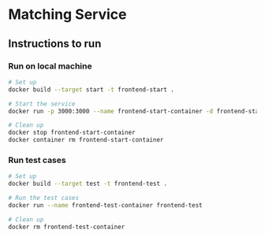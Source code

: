 # Matching Service

## Instructions to run

### Run on local machine

```bash
# Set up
docker build --target start -t frontend-start .

# Start the service
docker run -p 3000:3000 --name frontend-start-container -d frontend-start

# Clean up
docker stop frontend-start-container
docker container rm frontend-start-container
```

### Run test cases

```bash
# Set up
docker build --target test -t frontend-test .

# Run the test cases
docker run --name frontend-test-container frontend-test

# Clean up
docker rm frontend-test-container
```
